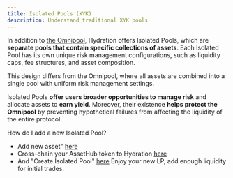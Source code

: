 ```yaml
---
title: Isolated Pools (XYK)
description: Understand traditional XYK pools
---
```


In addition to [the Omnipool](/products/trading/pools/omnipool), Hydration offers Isolated Pools, which are **separate pools that contain specific collections of assets**. Each Isolated Pool has its own unique risk management configurations, such as liquidity caps, fee structures, and asset composition.

This design differs from the Omnipool, where all assets are combined into a single pool with uniform risk management settings. 

Isolated Pools **offer users broader opportunities to manage risk** and allocate assets to **earn yield**. Moreover, their existence **helps protect the Omnipool** by preventing hypothetical failures from affecting the liquidity of the entire protocol.

How do I add a new Isolated Pool?
- Add new asset" [here](https://app.hydration.net/wallet/assets?category=assets) 
- Cross-chain your AssetHub token to Hydration [here](https://app.hydration.net/cross-chain) 
- And "Create Isolated Pool" [here](https://app.hydration.net/liquidity/isolated) 
Enjoy your new LP, add enough liquidity for initial trades.
